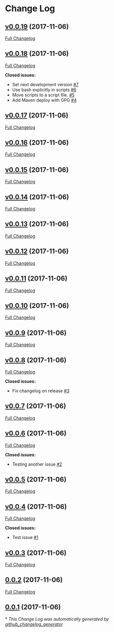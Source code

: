 # Change Log

## [v0.0.19](https://github.com/donovanmuller/test-minishift-travis/tree/v0.0.19) (2017-11-06)
[Full Changelog](https://github.com/donovanmuller/test-minishift-travis/compare/v0.0.18...v0.0.19)

## [v0.0.18](https://github.com/donovanmuller/test-minishift-travis/tree/v0.0.18) (2017-11-06)
[Full Changelog](https://github.com/donovanmuller/test-minishift-travis/compare/v0.0.17...v0.0.18)

**Closed issues:**

- Set next development version [\#7](https://github.com/donovanmuller/test-minishift-travis/issues/7)
- Use bash explicitly in scripts [\#6](https://github.com/donovanmuller/test-minishift-travis/issues/6)
- Move scripts to a script file. [\#5](https://github.com/donovanmuller/test-minishift-travis/issues/5)
- Add Maven deploy with GPG [\#4](https://github.com/donovanmuller/test-minishift-travis/issues/4)

## [v0.0.17](https://github.com/donovanmuller/test-minishift-travis/tree/v0.0.17) (2017-11-06)
[Full Changelog](https://github.com/donovanmuller/test-minishift-travis/compare/v0.0.16...v0.0.17)

## [v0.0.16](https://github.com/donovanmuller/test-minishift-travis/tree/v0.0.16) (2017-11-06)
[Full Changelog](https://github.com/donovanmuller/test-minishift-travis/compare/v0.0.15...v0.0.16)

## [v0.0.15](https://github.com/donovanmuller/test-minishift-travis/tree/v0.0.15) (2017-11-06)
[Full Changelog](https://github.com/donovanmuller/test-minishift-travis/compare/v0.0.14...v0.0.15)

## [v0.0.14](https://github.com/donovanmuller/test-minishift-travis/tree/v0.0.14) (2017-11-06)
[Full Changelog](https://github.com/donovanmuller/test-minishift-travis/compare/v0.0.13...v0.0.14)

## [v0.0.13](https://github.com/donovanmuller/test-minishift-travis/tree/v0.0.13) (2017-11-06)
[Full Changelog](https://github.com/donovanmuller/test-minishift-travis/compare/v0.0.12...v0.0.13)

## [v0.0.12](https://github.com/donovanmuller/test-minishift-travis/tree/v0.0.12) (2017-11-06)
[Full Changelog](https://github.com/donovanmuller/test-minishift-travis/compare/v0.0.11...v0.0.12)

## [v0.0.11](https://github.com/donovanmuller/test-minishift-travis/tree/v0.0.11) (2017-11-06)
[Full Changelog](https://github.com/donovanmuller/test-minishift-travis/compare/v0.0.10...v0.0.11)

## [v0.0.10](https://github.com/donovanmuller/test-minishift-travis/tree/v0.0.10) (2017-11-06)
[Full Changelog](https://github.com/donovanmuller/test-minishift-travis/compare/v0.0.9...v0.0.10)

## [v0.0.9](https://github.com/donovanmuller/test-minishift-travis/tree/v0.0.9) (2017-11-06)
[Full Changelog](https://github.com/donovanmuller/test-minishift-travis/compare/v0.0.8...v0.0.9)

## [v0.0.8](https://github.com/donovanmuller/test-minishift-travis/tree/v0.0.8) (2017-11-06)
[Full Changelog](https://github.com/donovanmuller/test-minishift-travis/compare/v0.0.7...v0.0.8)

**Closed issues:**

- Fix changelog on release [\#3](https://github.com/donovanmuller/test-minishift-travis/issues/3)

## [v0.0.7](https://github.com/donovanmuller/test-minishift-travis/tree/v0.0.7) (2017-11-06)
[Full Changelog](https://github.com/donovanmuller/test-minishift-travis/compare/v0.0.6...v0.0.7)

## [v0.0.6](https://github.com/donovanmuller/test-minishift-travis/tree/v0.0.6) (2017-11-06)
[Full Changelog](https://github.com/donovanmuller/test-minishift-travis/compare/v0.0.5...v0.0.6)

**Closed issues:**

- Testing another issue [\#2](https://github.com/donovanmuller/test-minishift-travis/issues/2)

## [v0.0.5](https://github.com/donovanmuller/test-minishift-travis/tree/v0.0.5) (2017-11-06)
[Full Changelog](https://github.com/donovanmuller/test-minishift-travis/compare/v0.0.4...v0.0.5)

## [v0.0.4](https://github.com/donovanmuller/test-minishift-travis/tree/v0.0.4) (2017-11-06)
[Full Changelog](https://github.com/donovanmuller/test-minishift-travis/compare/v0.0.3...v0.0.4)

**Closed issues:**

- Test issue  [\#1](https://github.com/donovanmuller/test-minishift-travis/issues/1)

## [v0.0.3](https://github.com/donovanmuller/test-minishift-travis/tree/v0.0.3) (2017-11-06)
[Full Changelog](https://github.com/donovanmuller/test-minishift-travis/compare/0.0.2...v0.0.3)

## [0.0.2](https://github.com/donovanmuller/test-minishift-travis/tree/0.0.2) (2017-11-06)
[Full Changelog](https://github.com/donovanmuller/test-minishift-travis/compare/0.0.1...0.0.2)

## [0.0.1](https://github.com/donovanmuller/test-minishift-travis/tree/0.0.1) (2017-11-06)


\* *This Change Log was automatically generated by [github_changelog_generator](https://github.com/skywinder/Github-Changelog-Generator)*